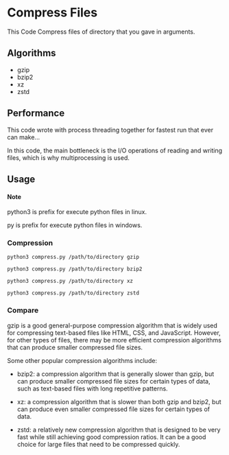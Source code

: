 
# Compress Files

This Code Compress files of directory that you gave in arguments.


## Algorithms

* gzip
* bzip2
* xz
* zstd


## Performance

This code wrote with process threading together for fastest run that ever can make...

In this code, the main bottleneck is the I/O operations of reading and writing files, which is why multiprocessing is used.


## Usage

#### Note

python3 is prefix for execute python files in linux.

py is prefix for execute python files in windows.

### Compression

```bashe
python3 compress.py /path/to/directory gzip
```
```bashe
python3 compress.py /path/to/directory bzip2
```
```bashe
python3 compress.py /path/to/directory xz
```
```bashe
python3 compress.py /path/to/directory zstd
```


### Compare

gzip is a good general-purpose compression algorithm that is widely used for compressing text-based files like HTML, CSS, and JavaScript. However, for other types of files, there may be more efficient compression algorithms that can produce smaller compressed file sizes.

Some other popular compression algorithms include:

* bzip2: a compression algorithm that is generally slower than gzip, but can produce smaller compressed file sizes for certain types of data, such as text-based files with long repetitive patterns.

* xz: a compression algorithm that is slower than both gzip and bzip2, but can produce even smaller compressed file sizes for certain types of data.

* zstd: a relatively new compression algorithm that is designed to be very fast while still achieving good compression ratios. It can be a good choice for large files that need to be compressed quickly.